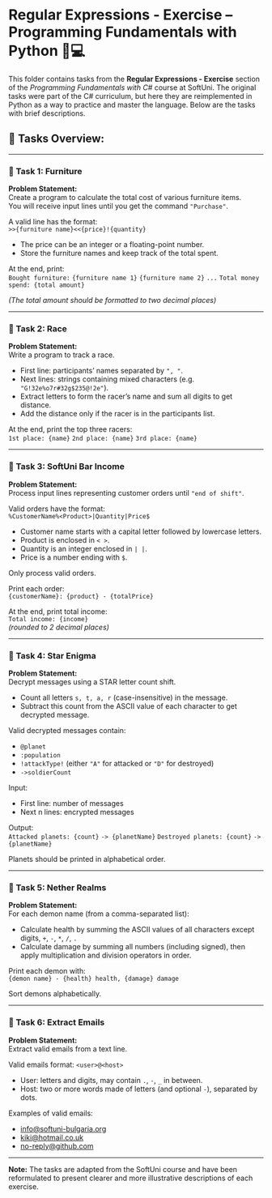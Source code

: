 # Regular Expressions - Exercise – Programming Fundamentals with Python 🧑💻

This folder contains tasks from the **Regular Expressions - Exercise** section of the _Programming Fundamentals with C#_ course at SoftUni. The original tasks were part of the C# curriculum, but here they are reimplemented in Python as a way to practice and master the language. Below are the tasks with brief descriptions.

## 🔧 Tasks Overview:

---

### 📝 Task 1: Furniture  
**Problem Statement:**  
Create a program to calculate the total cost of various furniture items.  
You will receive input lines until you get the command `"Purchase"`.

A valid line has the format:  
`>>{furniture name}<<{price}!{quantity}`

- The price can be an integer or a floating-point number.
- Store the furniture names and keep track of the total spent.

At the end, print:  
`Bought furniture:`
`{furniture name 1}`
`{furniture name 2}`
`...`
`Total money spend: {total amount}`

*(The total amount should be formatted to two decimal places)*

---

### 📝 Task 2: Race  
**Problem Statement:**  
Write a program to track a race.

- First line: participants’ names separated by `", "`.
- Next lines: strings containing mixed characters (e.g. `"G!32e%o7r#32g$235@!2e"`).
- Extract letters to form the racer’s name and sum all digits to get distance.
- Add the distance only if the racer is in the participants list.

At the end, print the top three racers:  
`1st place: {name}`
`2nd place: {name}`
`3rd place: {name}`


---

### 📝 Task 3: SoftUni Bar Income  
**Problem Statement:**  
Process input lines representing customer orders until `"end of shift"`.

Valid orders have the format:  
`%CustomerName%<Product>|Quantity|Price$`

- Customer name starts with a capital letter followed by lowercase letters.
- Product is enclosed in `< >`.
- Quantity is an integer enclosed in `| |`.
- Price is a number ending with `$`.

Only process valid orders.

Print each order:  
`{customerName}: {product} - {totalPrice}`

At the end, print total income:  
`Total income: {income}`  
*(rounded to 2 decimal places)*

---

### 📝 Task 4: Star Enigma  
**Problem Statement:**  
Decrypt messages using a STAR letter count shift.

- Count all letters `s, t, a, r` (case-insensitive) in the message.
- Subtract this count from the ASCII value of each character to get decrypted message.

Valid decrypted messages contain:  
- `@planet`  
- `:population`  
- `!attackType!` (either `"A"` for attacked or `"D"` for destroyed)  
- `->soldierCount`

Input:  
- First line: number of messages  
- Next n lines: encrypted messages

Output:  
`Attacked planets: {count}`
`-> {planetName}`
`Destroyed planets: {count}`
`-> {planetName}`

Planets should be printed in alphabetical order.

---

### 📝 Task 5: Nether Realms  
**Problem Statement:**  
For each demon name (from a comma-separated list):

- Calculate health by summing the ASCII values of all characters except digits, `+`, `-`, `*`, `/`, `.`  
- Calculate damage by summing all numbers (including signed), then apply multiplication and division operators in order.

Print each demon with:  
`{demon name} - {health} health, {damage} damage`

Sort demons alphabetically.

---

### 📝 Task 6: Extract Emails  
**Problem Statement:**  
Extract valid emails from a text line.

Valid emails format: `<user>@<host>`

- User: letters and digits, may contain `.`, `-`, `_` in between.
- Host: two or more words made of letters (and optional `-`), separated by dots.

Examples of valid emails:  
- info@softuni-bulgaria.org  
- kiki@hotmail.co.uk  
- no-reply@github.com

---

**Note:** The tasks are adapted from the SoftUni course and have been reformulated to present clearer and more illustrative descriptions of each exercise.
